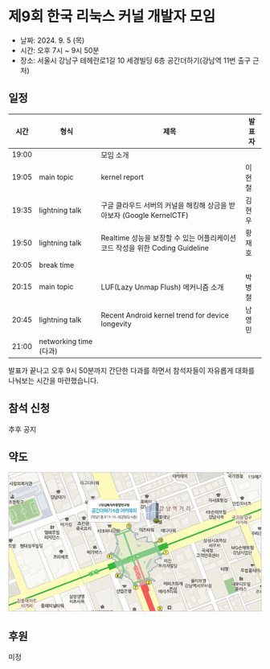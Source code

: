 # 제9회 한국 리눅스 커널 개발자 모임

* 날짜: 2024. 9. 5 (목)
* 시간: 오후 7시 ~ 9시 50분
* 장소: 서울시 강남구 테헤란로1길 10 세경빌딩 6층 공간더하기(강남역 11번 출구 근처)

## 일정

| 시간 | 형식 | 제목 | 발표자 |
|----|----|----|----|
| 19:00 | | 모임 소개 | |
| 19:05 | main topic | kernel report | 이현철 |
| 19:35 | lightning talk | 구글 클라우드 서버의 커널을 해킹해 상금을 받아보자 (Google KernelCTF) | 김현우 |
| 19:50 | lightning talk | Realtime 성능을 보장할 수 있는 어플리케이션 코드 작성을 위한 Coding Guideline | 황재호 |
| 20:05 | break time | | |
| 20:15 | main topic | LUF(Lazy Unmap Flush) 메커니즘 소개 | 박병철 |
| 20:45 | lightning talk | Recent Android kernel trend for device longevity | 남영민 |
| 21:00 | networking time (다과) | |

발표가 끝나고 오후 9시 50분까지 간단한 다과를 하면서 참석자들이
자유롭게 대화를 나눠보는 시간을 마련했습니다.

## 참석 신청
추후 공지

## 약도

![공간더하기 약도](../space_plus.gif)

## 후원
미정

